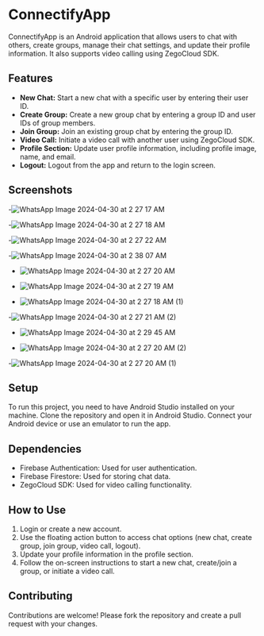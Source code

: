 # ConnectifyApp

ConnectifyApp is an Android application that allows users to chat with others, create groups, manage their chat settings, and update their profile information. It also supports video calling using ZegoCloud SDK.

## Features

- **New Chat:** Start a new chat with a specific user by entering their user ID.
- **Create Group:** Create a new group chat by entering a group ID and user IDs of group members.
- **Join Group:** Join an existing group chat by entering the group ID.
- **Video Call:** Initiate a video call with another user using ZegoCloud SDK.
- **Profile Section:** Update user profile information, including profile image, name, and email.
- **Logout:** Logout from the app and return to the login screen.

## Screenshots

-![WhatsApp Image 2024-04-30 at 2 27 17 AM](https://github.com/Chinmayk12/Connectify/assets/137162238/1769606c-370d-4b95-99bf-c2d05579d1ce)

-![WhatsApp Image 2024-04-30 at 2 27 18 AM](https://github.com/Chinmayk12/Connectify/assets/137162238/adca0789-f31a-4f0d-8c45-5b483d611d11)

-![WhatsApp Image 2024-04-30 at 2 27 22 AM](https://github.com/Chinmayk12/Connectify/assets/137162238/86eccd49-22ec-4e6f-834f-c7a1e4919808)

-![WhatsApp Image 2024-04-30 at 2 38 07 AM](https://github.com/Chinmayk12/Connectify/assets/137162238/9ff1a835-9d8a-4d47-b893-8d2d35d57cb9)

- ![WhatsApp Image 2024-04-30 at 2 27 20 AM](https://github.com/Chinmayk12/Connectify/assets/137162238/21386ac8-e51f-4472-b318-d1eca81de3f6)

- ![WhatsApp Image 2024-04-30 at 2 27 19 AM](https://github.com/Chinmayk12/Connectify/assets/137162238/f4af512d-cbbd-4309-a9c2-be4c0760a0a8)

- ![WhatsApp Image 2024-04-30 at 2 27 18 AM (1)](https://github.com/Chinmayk12/Connectify/assets/137162238/8db562f2-384b-416c-93e8-ea8a653f14af)

-![WhatsApp Image 2024-04-30 at 2 27 21 AM (2)](https://github.com/Chinmayk12/Connectify/assets/137162238/98c24f97-777e-4bb4-af43-01c9d68ac431)

- ![WhatsApp Image 2024-04-30 at 2 29 45 AM](https://github.com/Chinmayk12/Connectify/assets/137162238/daeee165-9af6-47eb-995f-eec807e2716b)

- ![WhatsApp Image 2024-04-30 at 2 27 20 AM (2)](https://github.com/Chinmayk12/Connectify/assets/137162238/6884fc05-5452-44bb-8271-44d098414828)

-![WhatsApp Image 2024-04-30 at 2 27 20 AM (1)](https://github.com/Chinmayk12/Connectify/assets/137162238/73e02bbf-53a1-4ef5-9ff1-f79819f551c9)



## Setup

To run this project, you need to have Android Studio installed on your machine. Clone the repository and open it in Android Studio. Connect your Android device or use an emulator to run the app.

## Dependencies

- Firebase Authentication: Used for user authentication.
- Firebase Firestore: Used for storing chat data.
- ZegoCloud SDK: Used for video calling functionality.

## How to Use

1. Login or create a new account.
2. Use the floating action button to access chat options (new chat, create group, join group, video call, logout).
3. Update your profile information in the profile section.
4. Follow the on-screen instructions to start a new chat, create/join a group, or initiate a video call.

## Contributing

Contributions are welcome! Please fork the repository and create a pull request with your changes.

